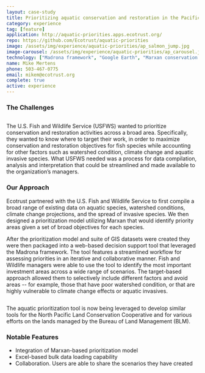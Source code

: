 ```yaml
---
layout: case-study
title: Prioritizing aquatic conservation and restoration in the Pacific Northwest
category: experience
tag: [feature]
application: http://aquatic-priorities.apps.ecotrust.org/
repo: https://github.com/Ecotrust/aquatic-priorities
image: /assets/img/experience/aquatic-priorities/ap_salmon_jump.jpg
image-carousel: /assets/img/experience/aquatic-priorities/ap_carousel.jpg
technology: ["Madrona framework", "Google Earth", "Marxan conservation planning software", "Arc2Earth"]
name: Mike Mertens
phone: 503-467-0775
email: mikem@ecotrust.org
complete: true
active: experience
---
```

<h3>The Challenges</h3>
<a class="pull-right thumbnail" href="{{BASE_PATH}}{{page.image}}"><img class="span5" src="{{BASE_PATH}}/assets/img/experience/aquatic-priorities/ap_salmon_jump.jpg" alt=""/></a>

<p>The U.S. Fish and Wildlife Service (USFWS) wanted to prioritize conservation and restoration activities across a broad area.  Specifically, they wanted to know where to target their work, in order to maximize conservation and restoration objectives for fish species while accounting for other factors such as watershed condition, climate change and aquatic invasive species.  What USFWS needed was a process for data compilation, analysis and interpretation that could be streamlined and made available to the organization’s managers.</p>

<h3>Our Approach</h3>

<p>Ecotrust partnered with the U.S. Fish and Wildlife Service to first compile a broad range of existing data on aquatic species, watershed conditions, climate change projections, and the spread of invasive species.  We then designed a prioritization model utilizing Marxan that would identify priority areas given a set of broad objectives for each species.</p>

<p>After the prioritization model and suite of GIS datasets were created they were then packaged into a web-based decision support tool that leveraged the Madrona framework.  The tool features a streamlined workflow for assessing priorities in an iterative and collaborative manner.  Fish and Wildlife managers were able to use the tool to identify the most important investment areas across a wide range of scenarios.  The target-based approach allowed them to selectively include different factors and avoid areas --  for example, those that have poor watershed condition, or that are highly vulnerable to climate change effects or aquatic invasives.</p>

<div class="row">
	<div class="span10">
		<a class="thumbnail" href="{{BASE_PATH}}/assets/img/experience/aquatic-priorities/ap_screenshot1.png">
			<img src="{{BASE_PATH}}/assets/img/experience/aquatic-priorities/ap_screenshot1.png" alt="">
		</a>
	</div>
</div>

<p>The aquatic prioritization tool is now being leveraged to develop similar tools for the North Pacific Land Conservation Cooperative and for various efforts on the lands managed by the Bureau of Land Management (BLM).</p>

<h3>Notable Features</h3>
<ul>
	<li>Integration of Marxan-based prioritization model</li>
	<li>Excel-based bulk data loading capability</li>
	<li>Collaboration.  Users are able to share the scenarios they have created</li>
</ul>
